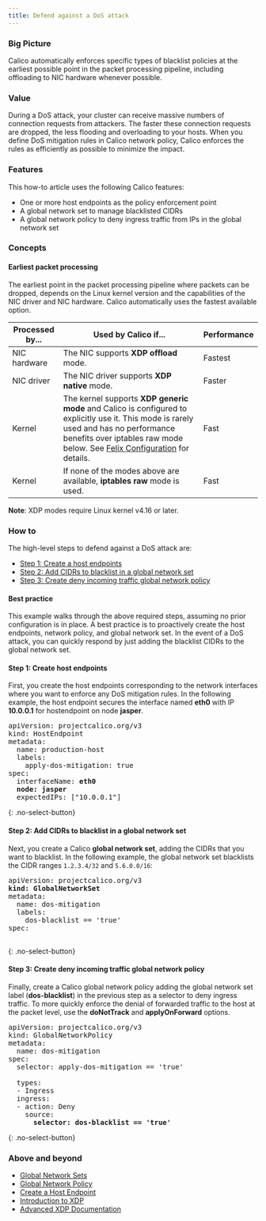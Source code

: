 ```yaml
---
title: Defend against a DoS attack
---
```


### Big Picture

Calico automatically enforces specific types of blacklist policies at the earliest possible point in the packet processing pipeline, including offloading to NIC hardware whenever possible. 

### Value
During a DoS attack, your cluster can receive massive numbers of connection requests from attackers. The faster these connection requests are dropped, the less flooding and overloading to your hosts. When you define DoS mitigation rules in Calico network policy, Calico enforces the rules as efficiently as possible to minimize the impact.

### Features
This how-to article uses the following Calico features:
- One or more host endpoints as the policy enforcement point
- A global network set to manage blacklisted CIDRs
- A global network policy to deny ingress traffic from IPs in the global network set

### Concepts

#### Earliest packet processing
The earliest point in the packet processing pipeline where packets can be dropped, depends on the Linux kernel version and the capabilities of the NIC driver and NIC hardware. Calico automatically uses the fastest available option.

| Processed by... | Used by Calico if...                                         | Performance |
| --------------- | ------------------------------------------------------------ | ----------- |
| NIC hardware    | The NIC supports **XDP offload** mode.                       | Fastest     |
| NIC driver      | The NIC driver supports **XDP native** mode.                 | Faster      |
| Kernel          | The kernel supports **XDP generic mode** and Calico is configured to explicitly use it. This mode is rarely used and has no performance benefits over iptables raw mode below. See [Felix Configuration]({{site.baseurl}}/{{page.version}}/reference/calicoctl/resources/felixconfig) for details.| Fast        |
| Kernel          | If none of the modes above are available, **iptables raw** mode is used. | Fast        |

**Note**: XDP modes require Linux kernel v4.16 or later.

### How to

The high-level steps to defend against a DoS attack are:
- [Step 1: Create a host endpoints](#step-1:-create-a-host-endpoints)
- [Step 2: Add CIDRs to blacklist in a global network set](#step-2:-add-cidrs-to-blacklist-in-a-global-network-set)
- [Step 3: Create deny incoming traffic global network policy](#step-3:-create-deny-incoming-traffic-global-network-policy)

#### Best practice
This example walks through the above required steps, assuming no prior configuration is in place. A best practice is to proactively create the host endpoints, network policy, and global network set. In the event of a DoS attack, you can quickly respond by just adding the blacklist CIDRs to the global network set.

#### Step 1: Create host endpoints
First, you create the host endpoints corresponding to the network interfaces where you want to enforce any DoS mitigation rules. In the following example, the host endpoint secures the interface named **eth0** with IP **10.0.0.1** for hostendpoint on node **jasper**.

<pre>
apiVersion: projectcalico.org/v3
kind: HostEndpoint
metadata:
  name: production-host
  labels:
    apply-dos-mitigation: true
spec:
  interfaceName: <b>eth0</b>
  <b>node: jasper</b>
  expectedIPs: ["10.0.0.1"]
</pre>
{: .no-select-button}

#### Step 2: Add CIDRs to blacklist in a global network set
Next, you create a Calico **global network set**, adding the CIDRs that you want to blacklist. In the following example, the global network set blacklists the CIDR ranges `1.2.3.4/32` and `5.6.0.0/16`:

<pre>
apiVersion: projectcalico.org/v3
<b>kind: GlobalNetworkSet</b>
metadata:
  name: dos-mitigation
  labels:
    dos-blacklist == 'true'
spec:
  <b<nets:
  - "1.2.3.4/32"
  - "5.6.0.0/16"</b>
</pre>
{: .no-select-button}

#### Step 3: Create deny incoming traffic global network policy 
Finally, create a Calico global network policy adding the global network set label (**dos-blacklist**) in the previous step as a selector to deny ingress traffic. To more quickly enforce the denial of forwarded traffic to the host at the packet level, use the **doNotTrack** and **applyOnForward** options. 

<pre>
apiVersion: projectcalico.org/v3
kind: GlobalNetworkPolicy
metadata:
  name: dos-mitigation
spec:
  selector: apply-dos-mitigation == 'true'
  <b<doNotTrack: true
  applyOnForward: true</b>
  types:
  - Ingress
  ingress:
  - action: Deny
    source:
      <b>selector: dos-blacklist == 'true'</b>
</pre>
{: .no-select-button}

### Above and beyond

- [Global Network Sets]({{site.baseurl}}/{{page.version}}/reference/calicoctl/resources/globalnetworkset)
- [Global Network Policy]({{site.baseurl}}/{{page.version}}/reference/calicoctl/resources/globalnetworkpolicy)
- [Create a Host Endpoint]({{site.baseurl}}/{{page.version}}/reference/calicoctl/resources/hostendpoint/hostendpointdefinition)
- [Introduction to XDP](https://www.iovisor.org/technology/xdp)
- [Advanced XDP Documentation](https://prototype-kernel.readthedocs.io/en/latest/networking/XDP/index.html)
